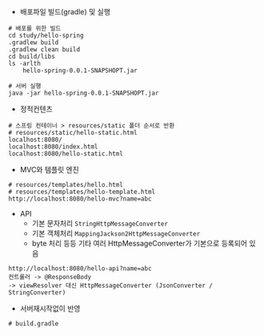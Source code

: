 

- 배포파일 빌드(gradle) 및 실행

```
# 배포를 위한 빌드 
cd study/hello-spring
.gradlew build
.gradlew clean build
cd build/libs
ls -arlth
    hello-spring-0.0.1-SNAPSHOPT.jar

# 서버 실행
java -jar hello-spring-0.0.1-SNAPSHOPT.jar
```


- 정적컨텐츠
```
# 스프링 컨테이너 > resources/static 폴더 순서로 반환
# resources/static/hello-static.html
localhost:8080/
localhost:8080/index.html
localhost:8080/hello-static.html
```

- MVC와 템플릿 엔진
```
# resources/templates/hello.html
# resources/templates/hello-template.html
http://localhost:8080/hello-mvc?name=abc
```

- API
    - 기본 문자처리 `StringHttpMessageConverter`
    - 기본 객체처리 `MappingJackson2HttpMessageConverter`
    - byte 처리 등등 기타 여러 HttpMessageConverter가 기본으로 등록되어 있음
```
http://localhost:8080/hello-api?name=abc
컨트롤러 -> @ResponseBody
-> viewResolver 대신 HttpMessageConverter (JsonConverter / StringConverter)
```

- 서버재시작없이 반영
```
# build.gradle
```